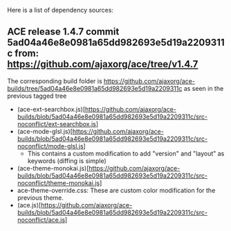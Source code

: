 Here is a list of dependency sources:

## ACE release 1.4.7 commit 5ad04a46e8e0981a65dd982693e5d19a2209311c from: https://github.com/ajaxorg/ace/tree/v1.4.7 

The corresponding build folder is https://github.com/ajaxorg/ace-builds/tree/5ad04a46e8e0981a65dd982693e5d19a2209311c as seen in the previous tagged tree

* (ace-ext-searchbox.js)[https://github.com/ajaxorg/ace-builds/blob/5ad04a46e8e0981a65dd982693e5d19a2209311c/src-noconflict/ext-searchbox.js]
* (ace-mode-glsl.js)[https://github.com/ajaxorg/ace-builds/blob/5ad04a46e8e0981a65dd982693e5d19a2209311c/src-noconflict/mode-glsl.js]
    * This contains a custom modification to add "version" and "layout" as keywords (diffing is simple)
* (ace-theme-monokai.js)[https://github.com/ajaxorg/ace-builds/blob/5ad04a46e8e0981a65dd982693e5d19a2209311c/src-noconflict/theme-monokai.js]
* ace-theme-override.css: These are custom color modification for the previous theme.
* (ace.js)[https://github.com/ajaxorg/ace-builds/blob/5ad04a46e8e0981a65dd982693e5d19a2209311c/src-noconflict/ace.js]
